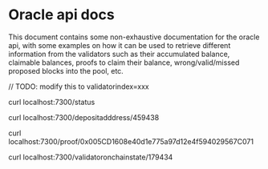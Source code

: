 # Oracle api docs

This document contains some non-exhaustive documentation for the oracle api, with some examples on how it can be used to retrieve different information from the validators such as their accumulated balance, claimable balances, proofs to claim their balance, wrong/valid/missed proposed blocks into the pool, etc.


// TODO: modify this to validatorindex=xxx

curl localhost:7300/status

curl localhost:7300/depositadddress/459438

curl localhost:7300/proof/0x005CD1608e40d1e775a97d12e4f594029567C071

curl localhost:7300/validatoronchainstate/179434